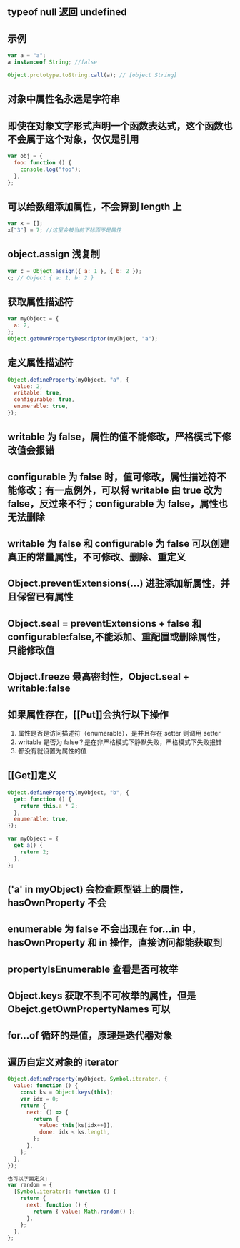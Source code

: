 ## typeof null 返回 undefined

## 示例

```js
var a = "a";
a instanceof String; //false

Object.prototype.toString.call(a); // [object String]
```

## 对象中属性名永远是字符串

## 即使在对象文字形式声明一个函数表达式，这个函数也不会属于这个对象，仅仅是引用

```js
var obj = {
  foo: function () {
    console.log("foo");
  },
};
```

## 可以给数组添加属性，不会算到 length 上

```js
var x = [];
x["3"] = 7; //这里会被当前下标而不是属性
```

## object.assign 浅复制

```js
var c = Object.assign({ a: 1 }, { b: 2 });
c; // Object { a: 1, b: 2 }
```

## 获取属性描述符

```js
var myObject = {
  a: 2,
};
Object.getOwnPropertyDescriptor(myObject, "a");
```

## 定义属性描述符

```js
Object.defineProperty(myObject, "a", {
  value: 2,
  writable: true,
  configurable: true,
  enumerable: true,
});
```

## writable 为 false，属性的值不能修改，严格模式下修改值会报错

## configurable 为 false 时，值可修改，属性描述符不能修改；有一点例外，可以将 writable 由 true 改为 false，反过来不行；configurable 为 false，属性也无法删除

## writable 为 false 和 configurable 为 false 可以创建真正的常量属性，不可修改、删除、重定义

## Object.preventExtensions(...) 进驻添加新属性，并且保留已有属性

## Object.seal = preventExtensions + false 和 configurable:false,不能添加、重配置或删除属性，只能修改值

## Object.freeze 最高密封性，Object.seal + writable:false

## 如果属性存在，[[Put]]会执行以下操作

1. 属性是否是访问描述符（enumerable），是并且存在 setter 则调用 setter
2. writable 是否为 false？是在非严格模式下静默失败，严格模式下失败报错
3. 都没有就设置为属性的值

## [[Get]]定义

```js
Object.defineProperty(myObject, "b", {
  get: function () {
    return this.a * 2;
  },
  enumerable: true,
});

var myObject = {
  get a() {
    return 2;
  },
};
```

## ('a' in myObject) 会检查原型链上的属性，hasOwnProperty 不会

## enumerable 为 false 不会出现在 for...in 中，hasOwnProperty 和 in 操作，直接访问都能获取到

## propertyIsEnumerable 查看是否可枚举

## Object.keys 获取不到不可枚举的属性，但是 Obejct.getOwnPropertyNames 可以

## for...of 循环的是值，原理是迭代器对象

## 遍历自定义对象的 iterator

```js
Object.defineProperty(myObject, Symbol.iterator, {
  value: function () {
    const ks = Object.keys(this);
    var idx = 0;
    return {
      next: () => {
        return {
          value: this[ks[idx++]],
          done: idx < ks.length,
        };
      },
    };
  },
});

也可以字面定义;
var random = {
  [Symbol.iterator]: function () {
    return {
      next: function () {
        return { value: Math.random() };
      },
    };
  },
};
```
